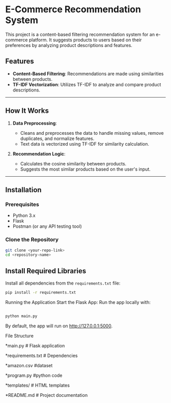 # E-Commerce Recommendation System

This project is a content-based filtering recommendation system for an e-commerce platform. It suggests products to users based on their preferences by analyzing product descriptions and features.

## Features
- **Content-Based Filtering**: Recommendations are made using similarities between products.
- **TF-IDF Vectorization**: Utilizes TF-IDF to analyze and compare product descriptions.

---

## How It Works
1. **Data Preprocessing**: 
   - Cleans and preprocesses the data to handle missing values, remove duplicates, and normalize features.
   - Text data is vectorized using TF-IDF for similarity calculation.

2. **Recommendation Logic**: 
   - Calculates the cosine similarity between products.
   - Suggests the most similar products based on the user's input.



---

## Installation

### Prerequisites
- Python 3.x
- Flask
- Postman (or any API testing tool)

### Clone the Repository
```bash
git clone <your-repo-link>
cd <repository-name>
```
## Install Required Libraries

Install all dependencies from the `requirements.txt` file:

```bash
pip install -r requirements.txt
```
Running the Application
Start the Flask App:
Run the app locally with:

```bash

python main.py
```
By default, the app will run on http://127.0.0.1:5000.  

File Structure  

*main.py                # Flask application  

*requirements.txt      # Dependencies  

*amazon.csv            #dataset  

*program.py            #python code    

*templates/            # HTML templates   

*README.md             # Project documentation
